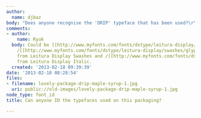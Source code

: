 ```yaml
---
author:
  name: djbaz
body: "Does anyone recognise the 'DRIP' typeface that has been used?\r\n\r\nThanks\r\nB."
comments:
- author:
    name: Ryuk
  body: Could be [[http://www.myfonts.com/fonts/dstype/leitura-display/|Leitura Display]],
    /[[http://www.myfonts.com/fonts/dstype/leitura-display/swashes/glyphs/378213/37|D]]
    from Leitura Display Swashes and /[[http://www.myfonts.com/fonts/dstype/leitura-display/italic/|rip]]
    from Leitura Display Italic.
  created: '2013-02-18 09:39:39'
date: '2013-02-18 08:28:54'
files:
- filename: lovely-package-drip-maple-syrup-1.jpg
  uri: public://old-images/lovely-package-drip-maple-syrup-1.jpg
node_type: font_id
title: Can anyone ID the typefaces used on this packaging?

---
```

